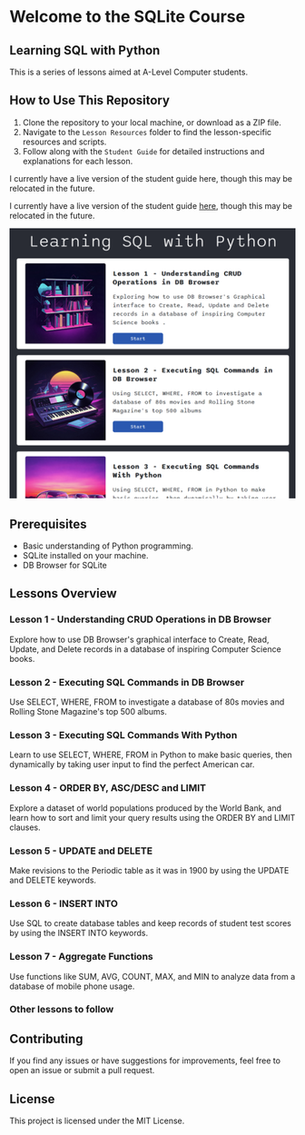 # Welcome to the SQLite Course

## Learning SQL with Python

This is a series of lessons aimed at A-Level Computer students.

## How to Use This Repository

1. Clone the repository to your local machine, or download as a ZIP file.
2. Navigate to the `Lesson Resources` folder to find the lesson-specific resources and scripts.
3. Follow along with the `Student Guide` for detailed instructions and explanations for each lesson.

I currently have a live version of the student guide here, though this may be relocated in the future.

I currently have a live version of the student guide [here](https://gwa-cs.web.app/databases/), though this may be relocated in the future.

![Screenshot](screenshot.png)

## Prerequisites

- Basic understanding of Python programming.
- SQLite installed on your machine.
- DB Browser for SQLite

## Lessons Overview

### Lesson 1 - Understanding CRUD Operations in DB Browser

Explore how to use DB Browser's graphical interface to Create, Read, Update, and Delete records in a database of inspiring Computer Science books.

### Lesson 2 - Executing SQL Commands in DB Browser

Use SELECT, WHERE, FROM to investigate a database of 80s movies and Rolling Stone Magazine's top 500 albums.

### Lesson 3 - Executing SQL Commands With Python

Learn to use SELECT, WHERE, FROM in Python to make basic queries, then dynamically by taking user input to find the perfect American car.

### Lesson 4 - ORDER BY, ASC/DESC and LIMIT

Explore a dataset of world populations produced by the World Bank, and learn how to sort and limit your query results using the ORDER BY and LIMIT clauses.

### Lesson 5 - UPDATE and DELETE

Make revisions to the Periodic table as it was in 1900 by using the UPDATE and DELETE keywords.

### Lesson 6 - INSERT INTO

Use SQL to create database tables and keep records of student test scores by using the INSERT INTO keywords.

### Lesson 7 - Aggregate Functions

Use functions like SUM, AVG, COUNT, MAX, and MIN to analyze data from a database of mobile phone usage.

### Other lessons to follow

## Contributing

If you find any issues or have suggestions for improvements, feel free to open an issue or submit a pull request.

## License

This project is licensed under the MIT License.
